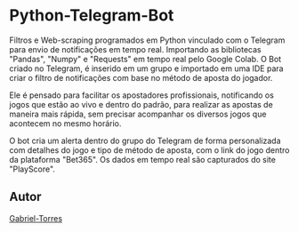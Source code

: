 # Python-Telegram-Bot

Filtros e Web-scraping programados em Python vinculado com o Telegram para envio de notificações em tempo real. Importando as bibliotecas "Pandas", "Numpy" e "Requests" em tempo real pelo Google Colab. O Bot criado no Telegram, é inserido em um grupo e importado em uma IDE para criar o filtro de notificações com base no método de aposta do jogador. 

Ele é pensado para facilitar os apostadores profissionais, notificando os jogos que estão ao vivo e dentro do padrão, para realizar as apostas de maneira mais rápida, sem precisar acompanhar os diversos jogos que acontecem no mesmo horário.

O bot cria um alerta dentro do grupo do Telegram de forma personalizada com detalhes do jogo e tipo de método de aposta, com o link do jogo dentro da plataforma "Bet365". Os dados em tempo real são capturados do site "PlayScore".

## Autor

[Gabriel-Torres](https://github.com/gabTorres2003)
